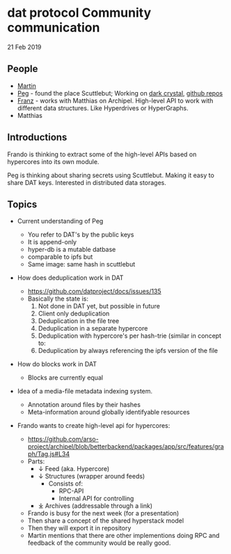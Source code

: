 # dat protocol Community communication

21 Feb 2019

## People

- [Martin](https://github.com/martinheidegger)
- [Peg](https://github.com/ameba23) - found the place Scuttlebut; Working on [dark crystal](https://darkcrystal.pw), [github repos](http://github.com/blockades)
- [Franz](https://github.com/frando) - works with Matthias on Archipel. High-level API to work with different data structures. Like Hyperdrives or HyperGraphs.
- Matthias

## Introductions

Frando is thinking to extract some of the high-level APIs based on hypercores into its own module. 

Peg is thinking about sharing secrets using Scuttlebut.
Making it easy to share DAT keys. Interested in 
distributed data storages.

## Topics

- Current understanding of Peg
    - You refer to DAT's by the public keys
    - It is append-only
    - hyper-db is a mutable datbase
    - comparable to ipfs but 
    - Same image: same hash in scuttlebut
- How does deduplication work in DAT
    - https://github.com/datproject/docs/issues/135
    - Basically the state is:
        1. Not done in DAT yet, but possible in future
        2. Client only deduplication
        3. Deduplication in the file tree
        4. Deduplication in a separate hypercore
        5. Deduplication with hypercore's per hash-trie (similar in concept to: 
        6. Deduplication by always referencing the ipfs version of the file
- How do blocks work in DAT
    - Blocks are currently equal 
- Idea of a media-file metadata indexing system.
    - Annotation around files by their hashes
    - Meta-information around globally identifyable resources

- Frando wants to create high-level api for hypercores:
    - https://github.com/arso-project/archipel/blob/betterbackend/packages/app/src/features/graph/Tag.js#L34
    - Parts:
        - ↓ Feed (aka. Hypercore)
        - ↓ Structures (wrapper around feeds)
            - Consists of:
                - RPC-API
                - Internal API for controlling
        - ⤓ Archives (addressable through a link)
    - Frando is busy for the next week (for a presentation)
    - Then share a concept of the shared hyperstack model
    - Then they will export it in repository
    - Martin mentions that there are other implementions doing RPC and feedback of the community would be really good.
 
